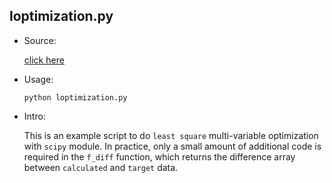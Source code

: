 ## loptimization.py

* Source:

	[click here](https://github.com/leucinw/ComputTools/tree/master/src/loptimization.py)

* Usage:

	```shell
	python loptimization.py
	```

* Intro:

	This is an example script to do `least square` multi-variable optimization with `scipy` module. In practice, only a small amount of additional code is required in the `f_diff` function, which returns the difference array between `calculated` and `target` data.
